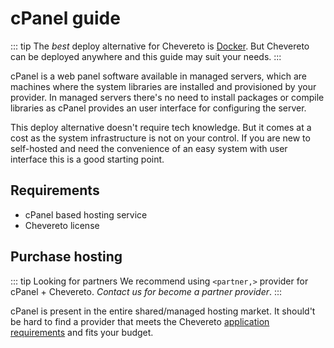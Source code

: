 # cPanel guide

::: tip
The *best* deploy alternative for Chevereto is [Docker](../docker/README.md). But Chevereto can be deployed anywhere and this guide may suit your needs.
:::

cPanel is a web panel software available in managed servers, which are machines where the system libraries are installed and provisioned by your provider. In managed servers there's no need to install packages or compile libraries as cPanel provides an user interface for configuring the server.

This deploy alternative doesn't require tech knowledge. But it comes at a cost as the system infrastructure is not on your control. If you are new to self-hosted and need the convenience of an easy system with user interface this is a good starting point.

## Requirements

* cPanel based hosting service
* Chevereto license

## Purchase hosting

::: tip Looking for partners
We recommend using `<partner,>` provider for cPanel + Chevereto. *Contact us for become a partner provider*.
:::

cPanel is present in the entire shared/managed hosting market. It should't be hard to find a provider that meets the Chevereto [application requirements](php.md) and fits your budget.
